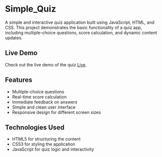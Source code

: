 # Simple_Quiz

A simple and interactive quiz application built using JavaScript, HTML, and CSS. This project demonstrates the basic functionality of a quiz app, including multiple-choice questions, score calculation, and dynamic content updates.

## Live Demo

Check out the live demo of the quiz [Live](https://merdulsh2003.github.io/Simple_Quiz.github.io/).

## Features

- Multiple-choice questions
- Real-time score calculation
- Immediate feedback on answers
- Simple and clean user interface
- Responsive design for different screen sizes

## Technologies Used

- HTML5 for structuring the content
- CSS3 for styling the application
- JavaScript for quiz logic and interactivity

